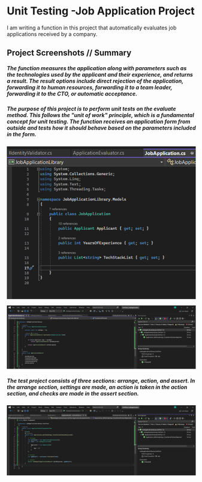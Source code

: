 
# Unit Testing -Job Application Project

I am writing a function in this project that automatically evaluates job applications received by a company.


## Project Screenshots // Summary

##### The function measures the application along with parameters such as the technologies used by the applicant and their experience, and returns a result. The result options include direct rejection of the application, forwarding it to human resources, forwarding it to a team leader, forwarding it to the CTO, or automatic acceptance.

##### The purpose of this project is to perform unit tests on the evaluate method. This follows the "unit of work" principle, which is a fundamental concept for unit testing. The function receives an application form from outside and tests how it should behave based on the parameters included in the form.
![App-Screenshots](https://github.com/gamzemeryemkaya/-UnitTest_JobApplication_Project/blob/main/UnitTest_JobApplication/images/one.png?raw=true)

![App-Screenshots](https://github.com/gamzemeryemkaya/-UnitTest_JobApplication_Project/blob/main/UnitTest_JobApplication/images/images2.png?raw=true)

##### The test project consists of three sections: arrange, action, and assert. In the arrange section, settings are made, an action is taken in the action section, and checks are made in the assert section.
![App-Screenshots](https://github.com/gamzemeryemkaya/-UnitTest_JobApplication_Project/blob/main/UnitTest_JobApplication/images/images3.png?raw=true)



